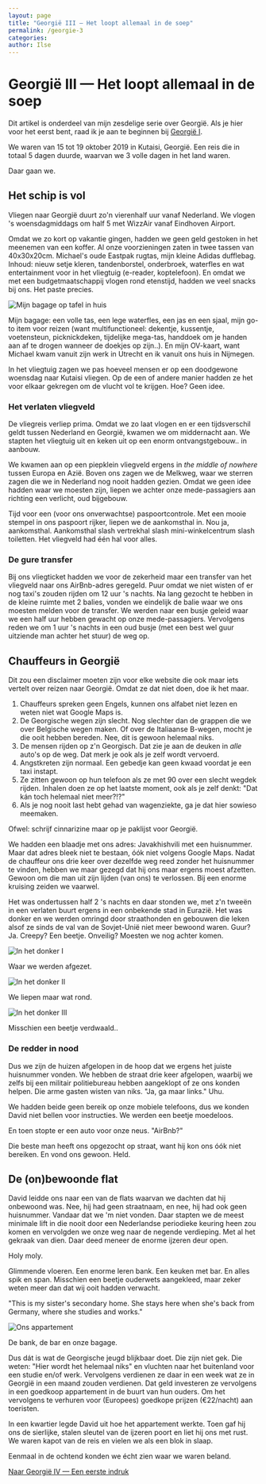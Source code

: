 ```yaml
---
layout: page
title: "Georgië III — Het loopt allemaal in de soep"
permalink: /georgie-3
categories:
author: Ilse
---
```


# Georgië III — Het loopt allemaal in de soep
<div class="disclaimer">Dit artikel is onderdeel van mijn zesdelige serie over Georgië. Als je hier voor het eerst bent, raad ik je aan te beginnen bij <a href="/georgie-1">Georgië I</a>.</div>

We waren van 15 tot 19 oktober 2019 in Kutaisi, Georgië. Een reis die in totaal 5 dagen duurde, waarvan we 3 volle dagen in het land waren.

Daar gaan we.

## Het schip is vol
Vliegen naar Georgië duurt zo'n vierenhalf uur vanaf Nederland. We vlogen 's woensdagmiddags om half 5 met WizzAir vanaf Eindhoven Airport.

Omdat we zo kort op vakantie gingen, hadden we geen geld gestoken in het meenemen van een koffer. Al onze voorzieningen zaten in twee tassen van 40x30x20cm. Michael's oude Eastpak rugtas, mijn kleine Adidas dufflebag. Inhoud: nieuw setje kleren, tandenborstel, onderbroek, waterfles en wat entertainment voor in het vliegtuig (e-reader, koptelefoon). En omdat we met een budgetmaatschappij vlogen rond etenstijd, hadden we veel snacks bij ons. Het paste precies.

![Mijn bagage op tafel in huis](/assets/images/blogs/georgie/bagage.jpg)
<div class="caption">Mijn bagage: een volle tas, een lege waterfles, een jas en een sjaal, mijn go-to item voor reizen (want multifunctioneel: dekentje, kussentje, voetensteun, picknickdeken, tijdelijke mega-tas, handdoek om je handen aan af te drogen wanneer de doekjes op zijn..). En mijn OV-kaart, want Michael kwam vanuit zijn werk in Utrecht en ik vanuit ons huis in Nijmegen.</div>

In het vliegtuig zagen we pas hoeveel mensen er op een doodgewone woensdag naar Kutaisi vliegen. Op de een of andere manier hadden ze het voor elkaar gekregen om de vlucht vol te krijgen. Hoe? Geen idee.

### Het verlaten vliegveld
De vliegreis verliep prima. Omdat we zo laat vlogen en er een tijdsverschil geldt tussen Nederland en Georgië, kwamen we om middernacht aan. We stapten het vliegtuig uit en keken uit op een enorm ontvangstgebouw.. in aanbouw.

We kwamen aan op een piepklein vliegveld ergens in *the middle of nowhere* tussen Europa en Azië. Boven ons zagen we de Melkweg, waar we sterren zagen die we in Nederland nog nooit hadden gezien. Omdat we geen idee hadden waar we moesten zijn, liepen we achter onze mede-passagiers aan richting een verlicht, oud bijgebouw.

Tijd voor een (voor ons onverwachtse) paspoortcontrole. Met een mooie stempel in ons paspoort rijker, liepen we de aankomsthal in. Nou ja, aankomsthal. Aankomsthal slash vertrekhal slash mini-winkelcentrum slash toiletten. Het vliegveld had één hal voor alles.

### De gure transfer
Bij ons vliegticket hadden we voor de zekerheid maar een transfer van het vliegveld naar ons AirBnb-adres geregeld. Puur omdat we niet wisten of er nog taxi's zouden rijden om 12 uur 's nachts. Na lang gezocht te hebben in de kleine ruimte met 2 balies, vonden we eindelijk de balie waar we ons moesten melden voor de transfer. We werden naar een busje geleid waar we een half uur hebben gewacht op onze mede-passagiers. Vervolgens reden we om 1 uur 's nachts in een oud busje (met een best wel guur uitziende man achter het stuur) de weg op.

## Chauffeurs in Georgië
Dit zou een disclaimer moeten zijn voor elke website die ook maar iets vertelt over reizen naar Georgië. Omdat ze dat niet doen, doe ik het maar.

1. Chauffeurs spreken geen Engels, kunnen ons alfabet niet lezen en weten niet wat Google Maps is.
2. De Georgische wegen zijn slecht. Nog slechter dan de grappen die we over Belgische wegen maken. Of over de Italiaanse B-wegen, mocht je die ooit hebben bereden. Nee, dit is gewoon helemaal niks.
3. De mensen rijden op z'n Georgisch. Dat zie je aan de deuken in *alle* auto's op de weg. Dat merk je ook als je zelf wordt vervoerd.
4. Angstkreten zijn normaal. Een gebedje kan geen kwaad voordat je een taxi instapt.
5. Ze zitten gewoon op hun telefoon als ze met 90 over een slecht wegdek rijden. Inhalen doen ze op het laatste moment, ook als je zelf denkt: "Dat kán toch helemaal niet meer?!?"
6. Als je nog nooit last hebt gehad van wagenziekte, ga je dat hier sowieso meemaken.

Ofwel: schrijf cinnarizine maar op je paklijst voor Georgië.

We hadden een blaadje met ons adres: Javakhishvili met een huisnummer. Maar dat adres bleek niet te bestaan, óók niet volgens Google Maps. Nadat de chauffeur ons drie keer over dezelfde weg reed zonder het huisnummer te vinden, hebben we maar gezegd dat hij ons maar ergens moest afzetten. Gewoon om die man uit zijn lijden (van ons) te verlossen. Bij een enorme kruising zeiden we vaarwel.

Het was ondertussen half 2 's nachts en daar stonden we, met z'n tweeën in een verlaten buurt ergens in een onbekende stad in Eurazië. Het was donker en we werden omringd door straathonden en gebouwen die leken alsof ze sinds de val van de Sovjet-Unië niet meer bewoond waren. Guur? Ja. Creepy? Een beetje. Onveilig? Moesten we nog achter komen.

![In het donker I](/assets/images/blogs/georgie/in-het-donker-1.jpg)
<div class="caption">Waar we werden afgezet.</div>

![In het donker II](/assets/images/blogs/georgie/in-het-donker-2.jpg)
<div class="caption">We liepen maar wat rond.</div>

![In het donker III](/assets/images/blogs/georgie/in-het-donker-3.jpg)
<div class="caption">Misschien een beetje verdwaald..</div>

### De redder in nood
Dus we zijn de huizen afgelopen in de hoop dat we ergens het juiste huisnummer vonden. We hebben de straat drie keer afgelopen, waarbij we zelfs bij een militair politiebureau hebben aangeklopt of ze ons konden helpen. Die arme gasten wisten van niks. "Ja, ga maar links." Uhu.

We hadden beide geen bereik op onze mobiele telefoons, dus we konden David niet bellen voor instructies. We werden een beetje moedeloos.

En toen stopte er een auto voor onze neus. "AirBnb?"

Die beste man heeft ons opgezocht op straat, want hij kon ons óók niet bereiken. En vond ons gewoon. Held.

## De (on)bewoonde flat
David leidde ons naar een van de flats waarvan we dachten dat hij onbewoond was. Nee, hij had geen straatnaam, en nee, hij had ook geen huisnummer. Vandaar dat we 'm niet vonden. Daar stapten we de meest minimale lift in die nooit door een Nederlandse periodieke keuring heen zou komen en vervolgden we onze weg naar de negende verdieping. Met al het gekraak van dien. Daar deed meneer de enorme ijzeren deur open.

Holy moly.

Glimmende vloeren. Een enorme leren bank. Een keuken met bar. En alles spik en span. Misschien een beetje ouderwets aangekleed, maar zeker weten meer dan dat wij ooit hadden verwacht.

"This is my sister's secondary home. She stays here when she's back from Germany, where she studies and works."

![Ons appartement](/assets/images/blogs/georgie/ons-appartement.jpg)
<div class="caption">De bank, de bar en onze bagage.</div>

Dus dát is wat de Georgische jeugd blijkbaar doet. Die zijn niet gek. Die weten: "Hier wordt het helemaal niks" en vluchten naar het buitenland voor een studie en/of werk. Vervolgens verdienen ze daar in een week wat ze in Georgië in een maand zouden verdienen. Dat geld investeren ze vervolgens in een goedkoop appartement in de buurt van hun ouders. Om het vervolgens te verhuren voor (Europees) goedkope prijzen (€22/nacht) aan toeristen.

In een kwartier legde David uit hoe het appartement werkte. Toen gaf hij ons de sierlijke, stalen sleutel van de ijzeren poort en liet hij ons met rust. We waren kapot van de reis en vielen we als een blok in slaap.

Eenmaal in de ochtend konden we écht zien waar we waren beland.

[Naar Georgië IV — Een eerste indruk](/georgie-4)
